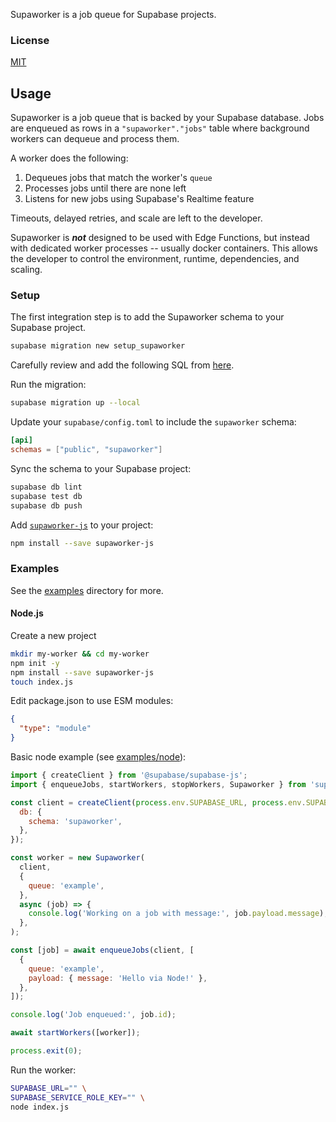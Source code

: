 Supaworker is a job queue for Supabase projects.

### License

[MIT](./LICENSE)

## Usage

Supaworker is a job queue that is backed by your Supabase database.
Jobs are enqueued as rows in a `"supaworker"."jobs"` table where background workers can dequeue and process them.

A worker does the following:

1. Dequeues jobs that match the worker's `queue`
2. Processes jobs until there are none left
3. Listens for new jobs using Supabase's Realtime feature

Timeouts, delayed retries, and scale are left to the developer.

Supaworker is _**not**_ designed to be used with Edge Functions, but instead with dedicated worker processes -- usually docker containers. This allows the developer to control the environment, runtime, dependencies, and scaling.

### Setup

The first integration step is to add the Supaworker schema to your Supabase project.

```bash
supabase migration new setup_supaworker
```

Carefully review and add the following SQL from [here](./supabase/migrations/20250524033517_setup_supaworker.sql).

Run the migration:

```bash
supabase migration up --local
```

Update your `supabase/config.toml` to include the `supaworker` schema:

```toml
[api]
schemas = ["public", "supaworker"]
```

Sync the schema to your Supabase project:

```bash
supabase db lint
supabase test db
supabase db push
```

Add [`supaworker-js`](https://www.npmjs.com/package/supaworker-js) to your project:

```bash
npm install --save supaworker-js
```

### Examples

See the [examples](./examples) directory for more.

#### Node.js

Create a new project

```bash
mkdir my-worker && cd my-worker
npm init -y
npm install --save supaworker-js
touch index.js
```

Edit package.json to use ESM modules:

```json
{
  "type": "module"
}
```

Basic node example (see [examples/node](./examples/node)):

```js
import { createClient } from '@supabase/supabase-js';
import { enqueueJobs, startWorkers, stopWorkers, Supaworker } from 'supaworker-js';

const client = createClient(process.env.SUPABASE_URL, process.env.SUPABASE_SERVICE_ROLE_KEY, {
  db: {
    schema: 'supaworker',
  },
});

const worker = new Supaworker(
  client,
  {
    queue: 'example',
  },
  async (job) => {
    console.log('Working on a job with message:', job.payload.message);
  },
);

const [job] = await enqueueJobs(client, [
  {
    queue: 'example',
    payload: { message: 'Hello via Node!' },
  },
]);

console.log('Job enqueued:', job.id);

await startWorkers([worker]);

process.exit(0);
```

Run the worker:

```bash
SUPABASE_URL="" \
SUPABASE_SERVICE_ROLE_KEY="" \
node index.js
```
